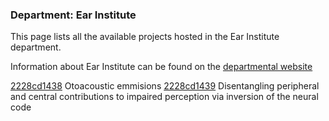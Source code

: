### Department: Ear Institute

This page lists all the available projects hosted in the Ear Institute department.

Information about Ear Institute can be found on the [departmental website](https://www.ucl.ac.uk/ear)

[2228cd1438](../projects/2228cd1438.md) Otoacoustic emmisions
[2228cd1439](../projects/2228cd1439.md) Disentangling peripheral and central contributions to impaired perception via inversion of the neural code

